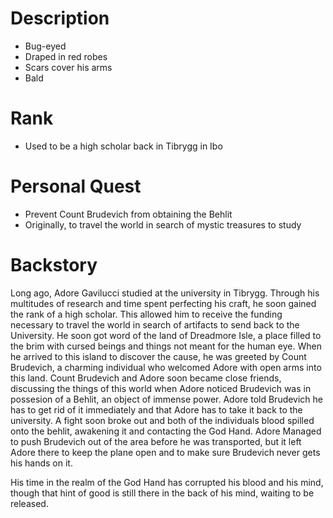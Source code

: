 # Description
   - Bug-eyed
   - Draped in red robes
   - Scars cover his arms
   - Bald
# Rank
- Used to be a high scholar back in Tibrygg in Ibo
# Personal Quest
- Prevent Count Brudevich from obtaining the Behlit
- Originally, to travel the world in search of mystic treasures to study
# Backstory
Long ago, Adore Gavilucci studied at the university in Tibrygg. Through his multitudes of research and time spent perfecting his craft, he soon gained the rank of a high scholar. This allowed him to receive the funding necessary to travel the world in search of artifacts to send back to the University. He soon got word of the land of Dreadmore Isle, a place filled to the brim with cursed beings and things not meant for the human eye. When he arrived to this island to discover the cause, he was greeted by Count Brudevich, a charming individual who welcomed Adore with open arms into this land. 
Count Brudevich and Adore soon became close friends, discussing the things of this world when Adore noticed Brudevich was in possesion of a Behlit, an object of immense power. Adore told Brudevich he has to get rid of it immediately and that Adore has to take it back to the university. A fight soon broke out and both of the individuals blood spilled onto the behlit, awakening it and contacting the God Hand. Adore Managed to push Brudevich out of the area before he was transported, but it left Adore there to keep the plane open and to make sure Brudevich never gets his hands on it.

His time in the realm of the God Hand has corrupted his blood and his mind, though that hint of good is still there in the back of his mind, waiting to be released.